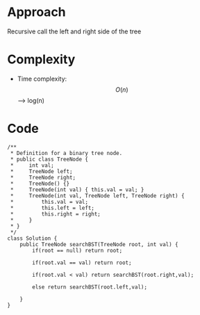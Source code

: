 # Approach
Recursive call the left and right side of the tree 

# Complexity
- Time complexity:
$$O(n)$$ --> log(n)


# Code
```
/**
 * Definition for a binary tree node.
 * public class TreeNode {
 *     int val;
 *     TreeNode left;
 *     TreeNode right;
 *     TreeNode() {}
 *     TreeNode(int val) { this.val = val; }
 *     TreeNode(int val, TreeNode left, TreeNode right) {
 *         this.val = val;
 *         this.left = left;
 *         this.right = right;
 *     }
 * }
 */
class Solution {
    public TreeNode searchBST(TreeNode root, int val) {
        if(root == null) return root;

        if(root.val == val) return root;

        if(root.val < val) return searchBST(root.right,val);
        
        else return searchBST(root.left,val);

    }
}
```